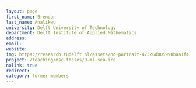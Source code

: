 ```yaml
---
layout: page
first_name: Brendan
last_name: Analikwu
university: Delft University of Technology
department: Delft Institute of Applied Mathematics
address:
email:
website:
img: https://research.tudelft.nl/assets/no-portrait-473c6d005990baa1f418d9c668dcd4ec.png
project: /teaching/msc-theses/9-ml-sea-ice
nolink: true
redirect:
category: former members
---
```

